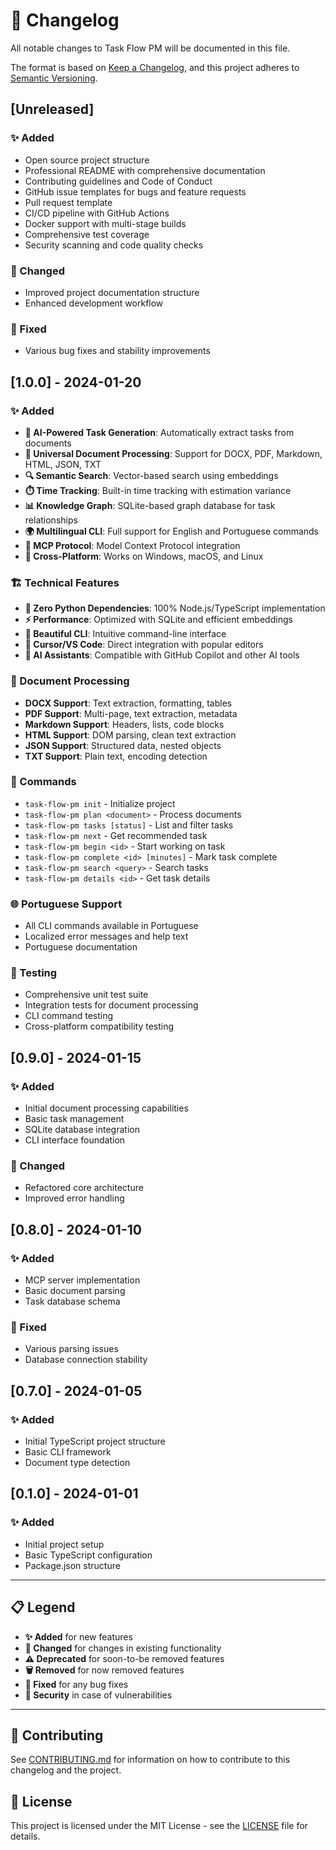 # 📝 Changelog

All notable changes to Task Flow PM will be documented in this file.

The format is based on [Keep a Changelog](https://keepachangelog.com/en/1.0.0/),
and this project adheres to [Semantic Versioning](https://semver.org/spec/v2.0.0.html).

## [Unreleased]

### ✨ Added
- Open source project structure
- Professional README with comprehensive documentation
- Contributing guidelines and Code of Conduct
- GitHub issue templates for bugs and feature requests
- Pull request template
- CI/CD pipeline with GitHub Actions
- Docker support with multi-stage builds
- Comprehensive test coverage
- Security scanning and code quality checks

### 🔄 Changed
- Improved project documentation structure
- Enhanced development workflow

### 🐛 Fixed
- Various bug fixes and stability improvements

## [1.0.0] - 2024-01-20

### ✨ Added
- **🤖 AI-Powered Task Generation**: Automatically extract tasks from documents
- **📄 Universal Document Processing**: Support for DOCX, PDF, Markdown, HTML, JSON, TXT
- **🔍 Semantic Search**: Vector-based search using embeddings
- **⏱️ Time Tracking**: Built-in time tracking with estimation variance
- **📊 Knowledge Graph**: SQLite-based graph database for task relationships
- **🌍 Multilingual CLI**: Full support for English and Portuguese commands
- **🔌 MCP Protocol**: Model Context Protocol integration
- **📱 Cross-Platform**: Works on Windows, macOS, and Linux

### 🏗️ Technical Features
- **🚫 Zero Python Dependencies**: 100% Node.js/TypeScript implementation
- **⚡ Performance**: Optimized with SQLite and efficient embeddings
- **🎨 Beautiful CLI**: Intuitive command-line interface
- **📝 Cursor/VS Code**: Direct integration with popular editors
- **🤖 AI Assistants**: Compatible with GitHub Copilot and other AI tools

### 📄 Document Processing
- **DOCX Support**: Text extraction, formatting, tables
- **PDF Support**: Multi-page, text extraction, metadata
- **Markdown Support**: Headers, lists, code blocks
- **HTML Support**: DOM parsing, clean text extraction
- **JSON Support**: Structured data, nested objects
- **TXT Support**: Plain text, encoding detection

### 🔧 Commands
- `task-flow-pm init` - Initialize project
- `task-flow-pm plan <document>` - Process documents
- `task-flow-pm tasks [status]` - List and filter tasks
- `task-flow-pm next` - Get recommended task
- `task-flow-pm begin <id>` - Start working on task
- `task-flow-pm complete <id> [minutes]` - Mark task complete
- `task-flow-pm search <query>` - Search tasks
- `task-flow-pm details <id>` - Get task details

### 🌐 Portuguese Support
- All CLI commands available in Portuguese
- Localized error messages and help text
- Portuguese documentation

### 🧪 Testing
- Comprehensive unit test suite
- Integration tests for document processing
- CLI command testing
- Cross-platform compatibility testing

## [0.9.0] - 2024-01-15

### ✨ Added
- Initial document processing capabilities
- Basic task management
- SQLite database integration
- CLI interface foundation

### 🔄 Changed
- Refactored core architecture
- Improved error handling

## [0.8.0] - 2024-01-10

### ✨ Added
- MCP server implementation
- Basic document parsing
- Task database schema

### 🐛 Fixed
- Various parsing issues
- Database connection stability

## [0.7.0] - 2024-01-05

### ✨ Added
- Initial TypeScript project structure
- Basic CLI framework
- Document type detection

## [0.1.0] - 2024-01-01

### ✨ Added
- Initial project setup
- Basic TypeScript configuration
- Package.json structure

---

## 📋 Legend

- **✨ Added** for new features
- **🔄 Changed** for changes in existing functionality  
- **⚠️ Deprecated** for soon-to-be removed features
- **🗑️ Removed** for now removed features
- **🐛 Fixed** for any bug fixes
- **🔐 Security** in case of vulnerabilities

---

## 🤝 Contributing

See [CONTRIBUTING.md](./CONTRIBUTING.md) for information on how to contribute to this changelog and the project.

## 📄 License

This project is licensed under the MIT License - see the [LICENSE](./LICENSE) file for details. 